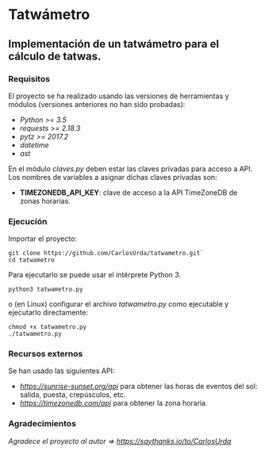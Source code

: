 # Tatwámetro
## Implementación de un tatwámetro para el cálculo de tatwas.

### Requisitos
El proyecto se ha realizado usando las versiones de herramientas y módulos (versiones anteriores no han sido probadas):
- *Python >= 3.5*
- *requests >= 2.18.3*
- *pytz >= 2017.2*
- *datetime*
- *ast*

En el módulo *claves.py* deben estar las claves privadas para acceso a API. Los nombres de variables a asignar dichas claves privadas son:
- **TIMEZONEDB_API_KEY**: clave de acceso a la API TimeZoneDB de zonas horarias.

### Ejecución
Importar el proyecto:
``` 
git clone https://github.com/CarlosUrda/tatwametro.git`
cd tatwametro
``` 

Para ejecutarlo se puede usar el intérprete Python 3.

`python3 tatwametro.py`

o (en Linux) configurar el archivo *tatwametro.py* como ejecutable y ejecutarlo directamente:
```
chmod +x tatwametro.py
./tatwametro.py
```

### Recursos externos
Se han usado las siguientes API:
- *https://sunrise-sunset.org/api* para obtener las horas de eventos del sol: salida, puesta, crepúsculos, etc.
- *https://timezonedb.com/api* para obtener la zona horaria.

### Agradecimientos
*Agradece el proyecto al autor => https://saythanks.io/to/CarlosUrda*
